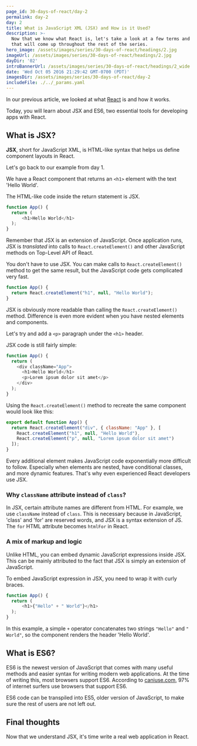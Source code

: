 ```yaml
---
page_id: 30-days-of-react/day-2
permalink: day-2
day: 2
title: What is JavaScript XML (JSX) and How is it Used?
description: >-
  Now that we know what React is, let's take a look at a few terms and concepts
  that will come up throughout the rest of the series.
hero_image: /assets/images/series/30-days-of-react/headings/2.jpg
imageUrl: /assets/images/series/30-days-of-react/headings/2.jpg
dayDir: '02'
introBannerUrl: /assets/images/series/30-days-of-react/headings/2_wide.jpg
date: 'Wed Oct 05 2016 21:29:42 GMT-0700 (PDT)'
imagesDir: /assets/images/series/30-days-of-react/day-2
includeFile: ./../_params.yaml
---
```


In our previous article, we looked at what [React](https://facebook.github.io/react/) is and how it works.

Today, you will learn about JSX and ES6, two essential tools for developing apps with React.

## What is JSX? 

**JSX**, short for JavaScript XML, is HTML-like syntax that helps us define component layouts in React.

Let's go back to our example from day 1.

We have a React component that returns an `<h1>` element with the text 'Hello World'.

The HTML-like code inside the return statement is JSX. 

```javascript
function App() {
  return (
      <h1>Hello World</h1>
  );
}
```

Remember that JSX is an extension of JavaScript. Once application runs, JSX is _translated_ into calls to `React.createElement()` and other JavaScript methods on Top-Level API of React.

You don't have to use JSX. You can make calls to `React.createElement()` method to get the same result, but the JavaScript code gets complicated very fast. 

```javascript
function App() {
  return React.createElement("h1", null, "Hello World");
}
```

JSX is obviously more readable than calling the `React.createElement()` method. Difference is even more evident when you have nested elements and components.

Let's try and add a `<p>` paragraph under the `<h1>` header. 

JSX code is still fairly simple:

```javascript
function App() {
  return (
    <div className="App">
      <h1>Hello World</h1>
      <p>Lorem ipsum dolor sit amet</p>
    </div>
  );
}
```

Using the `React.createElement()` method to recreate the same component would look like this:

```javascript
export default function App() {
  return React.createElement("div", { className: "App" }, [
    React.createElement("h1", null, "Hello World"),
    React.createElement("p", null, "Lorem ipsum dolor sit amet")
  ]);
}
```

Every additional element makes JavaScript code exponentially more difficult to follow. Especially when elements are nested, have conditional classes, and more dynamic features. That's why even experienced React developers use JSX.

### Why `className` attribute instead of `class`? 

In JSX, certain attribute names are different from HTML. For example, we use `className` instead of `class`. This is necessary because in JavaScript, 'class' and 'for' are reserved words, and JSX is a syntax extension of JS. The `for` HTML attribute becomes `htmlFor` in React. 

### A mix of markup and logic

Unlike HTML, you can embed dynamic JavaScript expressions inside JSX. This can be mainly attributed to the fact that JSX is simply an extension of JavaScript.

To embed JavaScript expression in JSX, you need to wrap it with curly braces.

```javascript
function App() {
  return (
      <h1>{"Hello" + " World"}</h1>
  );
}
```

In this example, a simple `+` operator concatenates two strings `"Hello"` and `" World"`, so the component renders the header 'Hello World'.

## What is ES6? 

ES6 is the newest version of JavaScript that comes with many useful methods and easier syntax for writing modern web applications. At the time of writing this, most browsers support ES6. According to [caniuse.com](https://caniuse.com/?search=es6), 97% of internet surfers use browsers that support ES6.

ES6 code can be transpiled into ES5, older version of JavaScript, to make sure the rest of users are not left out. 

## Final thoughts

Now that we understand JSX, it's time write a real web application in React. 


